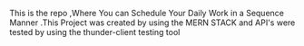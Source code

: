 This is the repo ,Where You can Schedule Your Daily Work in a Sequence Manner .This Project was created by using the MERN STACK and API's were tested by  using the thunder-client  testing tool
